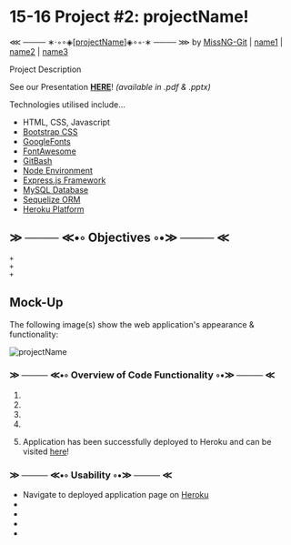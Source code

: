 # 15-16 Project #2: projectName!

⋘ ──── ∗⋅◦∘◈\[[projectName](https://projectName-00.herokuapp.com)\]◈∘◦⋅∗ ──── ⋙
by [MissNG-Git](https://github.com/MissNG-Git) | [name1](https://github.com/git1/) | [name2](https://github.com/git2) | [name3](https://github.com/git3)

Project Description

See our Presentation **[HERE](https://github.com/MissNG-Git/projectName/tree/main/public/assets)**! _(available in .pdf & .pptx)_

Technologies utilised include...

- HTML, CSS, Javascript
- [Bootstrap CSS](https://getbootstrap.com/)
- [GoogleFonts](https://fonts.google.com/)
- [FontAwesome](https://fontawesome.com/)
- [GitBash](https://gitforwindows.org/)
- [Node Environment](https://nodejs.org/en/about/)
- [Express.js Framework](https://expressjs.com/)
- [MySQL Database](https://www.mysql.com/)
- [Sequelize ORM](https://sequelize.org/)
- [Heroku Platform](https://www.heroku.com/)

## ≫ ──── ≪•◦ Objectives ◦•≫ ──── ≪

```
+
+
+

```

## Mock-Up

The following image(s) show the web application's appearance & functionality:

![projectName](./public/assets/img/projectDEMO.png)

### ≫ ──── ≪•◦ Overview of Code Functionality ◦•≫ ──── ≪

1.

2.

3.

4.

5. Application has been successfully deployed to Heroku and can be visited [here](https://projectName-00.herokuapp.com)!

### ≫ ──── ≪•◦ Usability ◦•≫ ──── ≪

- Navigate to deployed application page on [Heroku](https://projectName-00.herokuapp.com)
-
-
-
-
